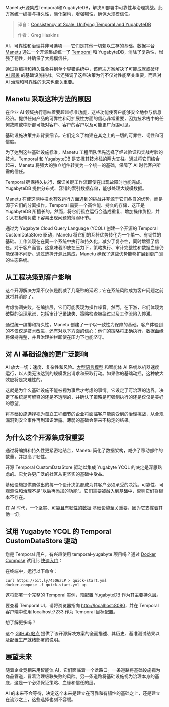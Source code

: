 <!--
title: 规模一致性：Temporal与YugabyteDB的统一之道
cover: https://cdn.thenewstack.io/media/2025/09/f10a1884-twothings.jpg
summary: Manetu开源集成Temporal和YugabyteDB，解决AI部署中可靠性与治理挑战。此方案统一编排与持久性，简化架构，增强韧性，确保大规模信任。
-->

Manetu开源集成Temporal和YugabyteDB，解决AI部署中可靠性与治理挑战。此方案统一编排与持久性，简化架构，增强韧性，确保大规模信任。

> 译自：[Consistency at Scale: Unifying Temporal and YugabyteDB](https://thenewstack.io/consistency-at-scale-unifying-temporal-and-yugabytedb/)
> 
> 作者：Greg Haskins

AI、可靠性和治理并非可选项——它们是其他一切赖以生存的基础。数据平台 [Manetu](https://www.manetu.com/) 通过一个开源集成统一了 [Temporal](https://thenewstack.io/temporal-tackles-microservice-reliability-headaches/) 和 YugabyteDB，消除了复杂性，增强了韧性，并确保了大规模信任。

通过将编排和持久性合并到单个容错系统中，该解决方案解决了可能成就或破坏 [AI 部署](https://thenewstack.io/ai-operations/) 的基础设施挑战。它还强调了这些决策为何不仅对性能至关重要，而且对 AI 治理和可靠性的未来也至关重要。

## **Manetu 采取这种方法的原因**

在企业 AI 领域执行意味着要超越标准功能，这些功能使客户能够安全地参与信息经济。提供任何产品的可靠性和可扩展性方面的信心非常重要，因为技术栈中的任何故障或中断都可能对客户、客户的客户以及可能更广范围可见。

基础设施决策并非背景细节。它们定义了构建在其之上的一切的可靠性、韧性和可信度。

为了达到这些基础设施标准，Manetu 工程团队优先选择了经过验证和实战考验的技术。Temporal 和 YugabyteDB 是支撑其技术栈的两大支柱。通过将它们结合起来，Manetu 将强大的独立组件转变为一个统一的基础，保障了 AI 时代客户所需的信任。

Temporal 确保持久执行，保证关键工作流即使在出现故障时也能完成。YugabyteDB 提供分布式、容错的索引数据存储，能够处理大规模数据。

Manetu 在使这两种技术有效运行方面遇到的挑战并非源于它们各自的优势，而是源于它们的分离操作。Temporal 需要一个高性能、持久的存储，这正是 YugabyteDB 所擅长的。然而，将它们孤立运行会造成重复、增加操作负担，并引入在极端负载下容易出现问题的薄弱环节。

通过为 Yugabyte Cloud Query Language (YCQL) 创建一个开源的 Temporal CustomDataStore 驱动，Manetu 将它们的互补优势转化为一个单一、有韧性的基础。工作流现在在同一个系统中执行和持久化，减少了复杂性，同时增强了信任。对于客户而言，这意味着即使在压力下，策略执行、审计完整性和数据血缘仍能保持不间断。通过选择开源此集成，Manetu 确保了这些优势能够扩展到更广阔的生态系统。

## **从工程决策到客户影响**

这个开源解决方案不仅仅是削减了几毫秒的延迟；它在系统风险成为客户问题之前就将其消除了。

考虑协调失败。在编排层，它们可能表现为操作噪音。然而，在下游，它们体现为破裂的治理承诺，包括审计记录缺失、策略检查被绕过以及工作流陷入停滞。

通过统一编排和持久性，Manetu 创建了一个以一致性为保障的基础。客户体验到的不仅仅是技术改进，还有对以下方面的信心：他们的策略将正确执行，数据血缘将保持完整，并且治理护栏即使在压力下也能坚守。

## **对 AI 基础设施的更广泛影响**

AI 放大一切：速度、复杂性和风险。[大型语言模型](https://thenewstack.io/7-guiding-principles-for-working-with-llms/) 和智能体 AI 系统以机器速度运行，以人类无法达到的规模发出请求和采取行动。如果你的基础动摇，这种放大效应将是灾难性的。

这就是为什么基础设施不能被视为事后才考虑的事情。它设定了可治理的边界，决定了系统是可解释的还是不透明的，并确认了策略是可强制执行的还是仅仅是美好的愿望。

将基础设施选择视为孤立工程细节的企业将面临客户能感受到的治理挑战，从合规漏洞到安全事件再到知识泄露。薄弱的基础会带来不稳定的结果。

## **为什么这个开源集成很重要**

通过将编排和持久性更紧密地结合，Manetu 简化了数据架构，减少了移动部件的数量，并提高了韧性。

开源 Temporal CustomDataStore 驱动以集成 Yugabyte YCQL 的决定是深思熟虑的。它允许更广泛的社区从更坚实的基础中受益。

基础设施提供商做出的每一个设计决策都成为其客户必须承受的决策。可靠性、可观测性和治理不是“以后再添加的功能”。它们需要被融入到基础中，否则它们将根本不存在。

在 AI 时代，一个坚实、[可靠且有韧性的数据](https://thenewstack.io/its-time-for-data-reliability-engineering/) 基础设施至关重要，因为它支撑着其他一切。

## **试用 Yugabyte YCQL 的 Temporal CustomDataStore 驱动**

您是 Temporal 用户，有兴趣使用 temporal-yugabyte 项目吗？通过 [Docker Compose](https://docs.docker.com/compose/) 试用此 [快速入门](https://github.com/manetu/temporal-yugabyte?tab=readme-ov-file#quickstart)：

在终端中，运行以下命令：

```
curl https://bit.ly/45O6aLP > quick-start.yml
docker-compose -f quick-start.yml up
```

这将部署一个完整的 Temporal 实例，预配置 YugabyteDB 作为其主要持久层。

要查看 Temporal UI，请将浏览器指向 <http://localhost:8080>，并在 Temporal 客户端中使用 localhost:7233 作为 Temporal 目标配置。

想了解更多吗？

这个 [GitHub 站点](https://github.com/manetu/temporal-yugabyte) 提供了该开源解决方案的全面描述、其历史、基准测试结果以及配置生产就绪部署的说明。

## **展望未来**

随着企业竞相采用智能体 AI，它们面临着一个岔路口。一条道路将基础设施视为商品管道，冒着治理级联失败的风险。另一条道路将基础设施视为治理本身的基底，这是一个必须保证策略、血缘和信任的层。

AI 的未来不会等待，决定这个未来是建立在可靠和有韧性的基础之上，还是建立在流沙之上，这些选择也刻不容缓。